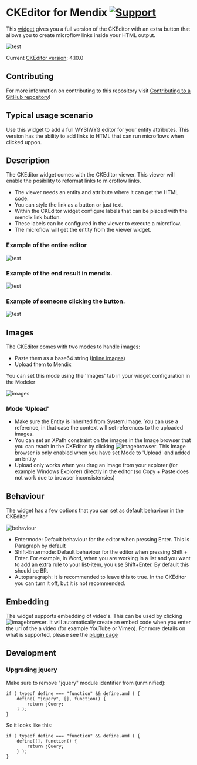 # CKEditor for Mendix [![Support](https://img.shields.io/badge/Mendix%20Support%3A-Community-green.svg)](https://docs.mendix.com/appstore/general/app-store-content-support#community-category)

This [widget](https://appstore.home.mendix.com/link/app/1715/Mendix/CKEditor-For-Mendix) gives you a full version of the CKEditor with an extra button that allows you to create microflow links inside your HTML output.

![test](https://github.com/mendix/CKEditorForMendix/raw/master/assets/mendix_button.png)

Current [CKEditor version](http://ckeditor.com/whatsnew): 4.10.0

## Contributing

For more information on contributing to this repository visit [Contributing to a GitHub repository](https://world.mendix.com/display/howto50/Contributing+to+a+GitHub+repository)!

## Typical usage scenario

Use this widget to add a full WYSIWYG editor for your entity attributes. This version has the ability to add links to HTML that can run microflows when clicked uppon.

## Description

The CKEditor widget comes with the CKEditor viewer. This viewer will enable the posibility to reformat links to microflow links.

- The viewer needs an entity and attribute where it can get the HTML code.
- You can style the link as a button or just text.
- Within the CKEditor widget configure labels that can be placed with the mendix link button.
- These labels can be configured in the viewer to execute a microflow.
- The microflow will get the entity from the viewer widget.

### Example of the entire editor

![test](https://github.com/mendix/CKEditorForMendix/raw/master/assets/ckeditor.png)

### Example of the end result in mendix.

![test](https://github.com/mendix/CKEditorForMendix/raw/master/assets/example_result.png)

### Example of someone clicking the button.

![test](https://github.com/mendix/CKEditorForMendix/raw/master/assets/microflow_executed.png)

## Images

The CKEditor comes with two modes to handle images:

- Paste them as a base64 string ([Inline images](https://en.wikipedia.org/wiki/Data_URI_scheme))
- Upload them to Mendix

You can set this mode using the 'Images' tab in your widget configuration in the Modeler

![images](https://github.com/mendix/CKEditorForMendix/raw/master/assets/images.png)

### Mode 'Upload'

- Make sure the Entity is inherited from System.Image. You can use a reference, in that case the context will set references to the uploaded images.
- You can set an XPath constraint on the images in the Image browser that you can reach in the CKEditor by clicking ![imagebrowser](https://github.com/mendix/CKEditorForMendix/raw/master/assets/imagebrowser.png). This Image browser is only enabled when you have set Mode to 'Upload' and added an Entity
- Upload only works when you drag an image from your explorer (for example Windows Explorer) directly in the editor (so Copy + Paste does not work due to browser inconsistensies)

## Behaviour

The widget has a few options that you can set as default behaviour in the CKEditor

![behaviour](https://github.com/mendix/CKEditorForMendix/raw/master/assets/behaviour.png)

- Entermode: Default behaviour for the editor when pressing Enter. This is Paragraph by default
- Shift-Entermode: Default behaviour for the editor when pressing Shift + Enter. For example, in Word, when you are working in a list and you want to add an extra rule to your list-item, you use Shift+Enter. By default this should be BR.
- Autoparagraph: It is recommended to leave this to true. In the CKEditor you can turn it off, but it is not recommended.

## Embedding

The widget supports embedding of video's. This can be used by clicking ![imagebrowser](https://github.com/mendix/CKEditorForMendix/raw/master/assets/oembed.png). It will automatically create an embed code when you enter the url of the a video (for example YouTube or Vimeo). For more details on what is supported, please see the [plugin page](http://ckeditor.com/addon/oembed)

## Development

### Upgrading jquery

Make sure to remove "jquery" module identifier from (unminified):
```
if ( typeof define === "function" && define.amd ) {
	define( "jquery", [], function() {
		return jQuery;
	} );
}
```

So it looks like this:
```
if ( typeof define === "function" && define.amd ) {
	define([], function() {
		return jQuery;
	} );
}
```